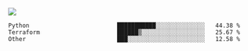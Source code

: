 ![](https://github-profile-summary-cards.vercel.app/api/cards/profile-details?username=igtm&theme=dracula)
<!--START_SECTION:waka-->

```text
Python                         ███████████░░░░░░░░░░░░░░   44.38 %
Terraform                      ██████▒░░░░░░░░░░░░░░░░░░   25.67 %
Other                          ███░░░░░░░░░░░░░░░░░░░░░░   12.58 %
```

<!--END_SECTION:waka-->
